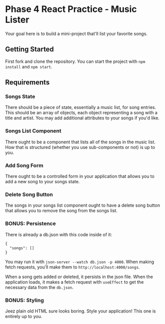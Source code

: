 # Phase 4 React Practice - Music Lister

Your goal here is to build a mini-project that'll list your favorite songs.

## Getting Started

First fork and clone the repository. You can start the project with `npm install` and `npm start`.

## Requirements

### Songs State

There should be a piece of state, essentially a music list, for song entries. This should be an array of objects, each object representing a song with a title and artist. You may add additional attributes to your songs if you'd like.

### Songs List Component

There ought to be a component that lists all of the songs in the music list. How that is structured (whether you use sub-components or not) is up to you.

### Add Song Form

There ought to be a controlled form in your application that allows you to add a new song to your songs state.

### Delete Song Button

The songs in your songs list component ought to have a delete song button that allows you to remove the song from the songs list.

### BONUS: Persistence

There is already a db.json with this code inside of it:

```
{
  "songs": []
}
```

You may run it with `json-server --watch db.json -p 4000`. When making fetch requests, you'll make them to `http://localhost:4000/songs`.

When a song gets added or deleted, it persists in the json file. When the application loads, it makes a fetch request with `useEffect` to get the necessary data from the `db.json`.

### BONUS: Styling

Jeez plain old HTML sure looks boring. Style your application! This one is entirely up to you.

